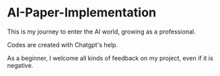 # AI-Paper-Implementation

This is my journey to enter the AI world, growing as a professional.

Codes are created with Chatgpt's help.

As a beginner, I welcome all kinds of feedback on my project, even if it is negative.
